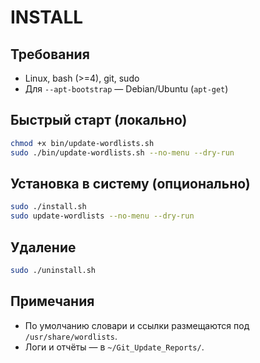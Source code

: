 # INSTALL

## Требования
- Linux, bash (>=4), git, sudo
- Для `--apt-bootstrap` — Debian/Ubuntu (`apt-get`)

## Быстрый старт (локально)
```bash
chmod +x bin/update-wordlists.sh
sudo ./bin/update-wordlists.sh --no-menu --dry-run
```

## Установка в систему (опционально)
```bash
sudo ./install.sh
sudo update-wordlists --no-menu --dry-run
```

## Удаление
```bash
sudo ./uninstall.sh
```

## Примечания
- По умолчанию словари и ссылки размещаются под `/usr/share/wordlists`.
- Логи и отчёты — в `~/Git_Update_Reports/`.
